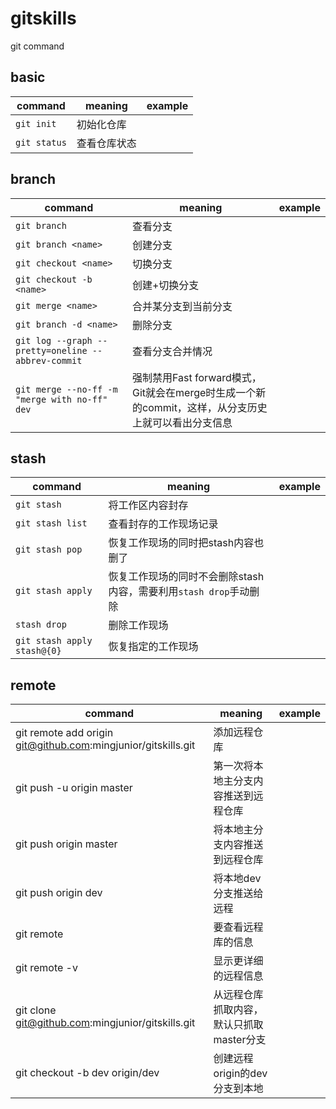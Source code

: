 gitskills
===

git command

basic
---

command|meaning|example
-|-|-
`git init`|初始化仓库
`git status`|查看仓库状态

branch
---

command|meaning|example
-|-|-
`git branch`|查看分支
`git branch <name>`|创建分支
`git checkout <name>`|切换分支
`git checkout -b <name>`|创建+切换分支
`git merge <name>`|合并某分支到当前分支
`git branch -d <name>`|删除分支
`git log --graph --pretty=oneline --abbrev-commit`|查看分支合并情况
`git merge --no-ff -m "merge with no-ff" dev`|强制禁用Fast forward模式，Git就会在merge时生成一个新的commit，这样，从分支历史上就可以看出分支信息

stash
---

command|meaning|example
-|-|-
`git stash`|将工作区内容封存
`git stash list`|查看封存的工作现场记录
`git stash pop`|恢复工作现场的同时把stash内容也删了
`git stash apply`|恢复工作现场的同时不会删除stash内容，需要利用`stash drop`手动删除
`stash drop`|删除工作现场
`git stash apply stash@{0}`|恢复指定的工作现场

remote
---

command|meaning|example
-|-|-
git remote add origin git@github.com:mingjunior/gitskills.git | 添加远程仓库
git push -u origin master|第一次将本地主分支内容推送到远程仓库
git push origin master|将本地主分支内容推送到远程仓库
git push origin dev|将本地dev分支推送给远程
git remote|要查看远程库的信息
git remote -v|显示更详细的远程信息
git clone git@github.com:mingjunior/gitskills.git | 从远程仓库抓取内容，默认只抓取master分支
git checkout -b dev origin/dev|创建远程origin的dev分支到本地
